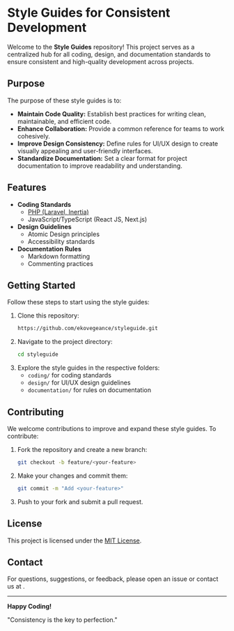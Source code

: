 # Style Guides for Consistent Development

Welcome to the **Style Guides** repository! This project serves as a centralized hub for all coding, design, and documentation standards to ensure consistent and high-quality development across projects.

## Purpose

The purpose of these style guides is to:

- **Maintain Code Quality:** Establish best practices for writing clean, maintainable, and efficient code.
- **Enhance Collaboration:** Provide a common reference for teams to work cohesively.
- **Improve Design Consistency:** Define rules for UI/UX design to create visually appealing and user-friendly interfaces.
- **Standardize Documentation:** Set a clear format for project documentation to improve readability and understanding.

## Features

- **Coding Standards**
  - [PHP (Laravel, Inertia)](https://ekovegeance.github.io/styleguide/coding/laravel)
  - JavaScript/TypeScript (React JS, Next.js)
- **Design Guidelines**
  - Atomic Design principles
  - Accessibility standards
- **Documentation Rules**
  - Markdown formatting
  - Commenting practices

## Getting Started

Follow these steps to start using the style guides:

1. Clone this repository:
   ```bash
   https://github.com/ekovegeance/styleguide.git
   ```
2. Navigate to the project directory:
   ```bash
   cd styleguide
   ```
3. Explore the style guides in the respective folders:
   - `coding/` for coding standards
   - `design/` for UI/UX design guidelines
   - `documentation/` for rules on documentation

## Contributing

We welcome contributions to improve and expand these style guides. To contribute:

1. Fork the repository and create a new branch:
   ```bash
   git checkout -b feature/<your-feature>
   ```
2. Make your changes and commit them:
   ```bash
   git commit -m "Add <your-feature>"
   ```
3. Push to your fork and submit a pull request.

## License

This project is licensed under the [MIT License](LICENSE).

## Contact

For questions, suggestions, or feedback, please open an issue or contact us at <your-email>.

---

**Happy Coding!**

"Consistency is the key to perfection."
